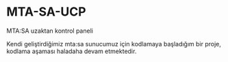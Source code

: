 # MTA-SA-UCP
MTA:SA uzaktan kontrol paneli

Kendi geliştirdiğimiz mta:sa sunucumuz için kodlamaya başladığım bir proje,
kodlama aşaması haladaha devam etmektedir.


<img href="https://i.hizliresim.com/k80ne6b.PNG">
